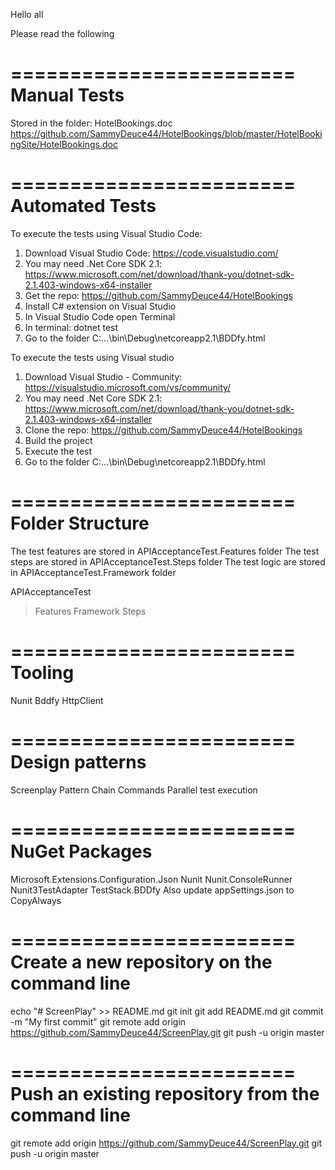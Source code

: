 Hello all

Please read the following

========================
Manual Tests
========================
Stored in the folder: HotelBookings.doc
https://github.com/SammyDeuce44/HotelBookings/blob/master/HotelBookingSite/HotelBookings.doc

========================
Automated Tests
========================
To execute the tests using Visual Studio Code:
1. Download Visual Studio Code: https://code.visualstudio.com/
2. You may need .Net Core SDK 2.1: 
https://www.microsoft.com/net/download/thank-you/dotnet-sdk-2.1.403-windows-x64-installer
3. Get the repo: https://github.com/SammyDeuce44/HotelBookings
4. Install C# extension on Visual Studio
5. In Visual Studio Code open Terminal
6. In terminal: dotnet test
7. Go to the folder C:\...\bin\Debug\netcoreapp2.1\BDDfy.html


To execute the tests using Visual studio
1. Download Visual Studio - Community: https://visualstudio.microsoft.com/vs/community/
2. You may need .Net Core SDK 2.1: 
https://www.microsoft.com/net/download/thank-you/dotnet-sdk-2.1.403-windows-x64-installer
3. Clone the repo: https://github.com/SammyDeuce44/HotelBookings
4. Build the project
5. Execute the test
6. Go to the folder C:\...\bin\Debug\netcoreapp2.1\BDDfy.html


========================
Folder Structure
========================
The test features are stored in APIAcceptanceTest.Features folder
The test steps are stored in APIAcceptanceTest.Steps folder
The test logic are stored in APIAcceptanceTest.Framework folder

APIAcceptanceTest
> Features
> Framework
> Steps

========================
Tooling
========================
Nunit
Bddfy
HttpClient

========================
Design patterns
========================
Screenplay Pattern
Chain Commands
Parallel test execution


========================
NuGet Packages
========================
Microsoft.Extensions.Configuration.Json
Nunit
Nunit.ConsoleRunner
Nunit3TestAdapter
TestStack.BDDfy
Also update appSettings.json to CopyAlways


========================
Create a new repository on the command line
========================
echo "# ScreenPlay" >> README.md
git init
git add README.md
git commit -m "My first commit"
git remote add origin https://github.com/SammyDeuce44/ScreenPlay.git
git push -u origin master


========================
Push an existing repository from the command line
========================
git remote add origin https://github.com/SammyDeuce44/ScreenPlay.git
git push -u origin master
